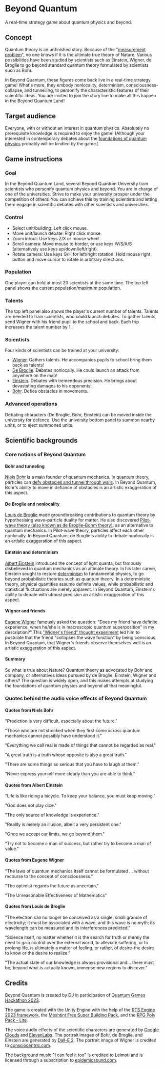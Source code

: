 # Beyond Quantum
A real-time strategy game about quantum physics and beyond.

## Concept

Quantum theory is an unfinished story. Because of the "[measurement problem](https://en.wikipedia.org/wiki/Measurement_problem)", no one knows if it is the ultimate true theory of Nature. Various possibilities have been studied by scientists such as Einstein, Wigner, de Broglie to go beyond standard quantum theory formulated by scientists such as Bohr.

In Beyond Quantum, these figures come back live in a real-time strategy game! What's more, they embody nonlocality, determinism, consciousness-collapse, and tunnelling, to personify the characteristic features of their scientific ideas. You are invited to join the story line to make all this happen in the Beyond Quantum Land!

## Target audience

Everyone, with or without an interest in quantum physics. Absolutely no prerequisite knowledge is required to enjoy the game! (Although your interested in contemporary debates about the [foundations of quantum physics](#core-notions-of-beyond-quantum) probably will be kindled by the game.)

## Game instructions
### Goal

In the Beyond Quantum Land, several Beyond Quantum University train scientists who personify quantum physics and beyond. You are in charge of one of the universities. Strive to make your university prosper under the competition of others! You can achieve this by training scientists and letting them engage in scientific debates with other scientists and universities.

### Control

- Select unit/building: Left click mouse. 
- Move unit/launch debate: Right click mouse.
- Zoom in/out: Use keys Z/X or mouse wheel.
- Scroll camera: Move mouse to border, or use keys W/S/A/S (alternatively use keys up/down/left/right).
- Rotate camera: Use keys G/H for left/right rotation. Hold mouse right button and move cursor to rotate in arbitrary directions.

### Population

One player can hold at most 20 scientists at the same time. The top left panel shows the current population/maximum population.

### Talents

The top left panel also shows the player's current number of talents. Talents are needed to train scientists, who could launch debates. 
To gather talents, send Wigner with his friend pupil to the school and back. Each trip increases the talent number by 1.

### Scientists

Four kinds of scientists can be trained at your university:
- [Wigner](#wigner-and-friends). Gathers talents. He accompanies pupils to school bring them back as talents!
- [De Broglie](#de-broglie-and-nonlocality). Debates nonlocally. He could launch an attack from anywhere on the map!
- [Einstein](#einstein-and-determinism). Debates with tremendous precision. He brings about devastating damages to his opponents!
- [Bohr](#bohr-and-tunneling). Defies obstacles in movements. 

### Advanced operations

Debating characters (De Broglie, Bohr, Einstein) can be moved inside the university for defence. Use the university bottom panel to summon nearby units, or to eject summoned units.

## Scientific backgrounds

### Core notions of Beyond Quantum

#### Bohr and tunneling

[Niels Bohr](https://en.wikipedia.org/wiki/Niels_Bohr) is a main founder of quantum mechanics. In quantum theory, particles can [defy obstacles and tunnel through walls](https://en.wikipedia.org/wiki/Quantum_tunnelling). In Beyond Quantum, Bohr's ability to move in defiance of obstacles is an artistic exaggeration of this aspect.

#### De Broglie and nonlocality

[Louis de Broglie](https://en.wikipedia.org/wiki/Louis_de_Broglie) made groundbreaking contributions to quantum theory by hypothesising wave–particle duality for matter. He also discovered [Pilot-wave theory (also known as de Broglie–Bohm theory)](https://en.wikipedia.org/wiki/Pilot_wave_theory), as an alternative to quantum mechanics. In Pilot-wave theory, particles affect each other nonlocally. In Beyond Quantum, de Broglie's ability to debate nonlocally is an artistic exaggeration of this aspect.

#### Einstein and determinism

[Albert Einstein](https://en.wikipedia.org/wiki/Albert_Einstein) introduced the concept of light quanta, but famously disbelieved in quantum mechanics as an altimate theory. In his later career, Einstein sought to restore [determinism](https://en.wikipedia.org/wiki/Determinism) to fundamental physics, to go beyond probabilistic theories such as quantum theory. In a deterministic theory, physical quantities assume definite values, while probabilistic and statistical fluctuations are merely apparent. In Beyond Quantum, Einstein's ability to debate with utmost precision an artistic exaggeration of this aspect.

#### Wigner and friends

[Eugene Wigner](https://en.wikipedia.org/wiki/Eugene_Wigner) famously asked the question: "Does my friend have definite experience, when he/she is in macroscopic quantum superposition" in my description?" This ["Wigner's friend" thought experiment](https://en.wikipedia.org/wiki/Wigner%27s_friend) led him to postulate that the friend "collapses the wave function" by being conscious. In Beyond Quantum, that Wigner's friends observe themselves well is an artistic exaggeration of this aspect.

#### Summary

So what is true about Nature? Quantum theory as advocated by Bohr and company, or alternatives ideas pursued by de Broglie, Einstein, Wigner and others? The question is widely open, and this makes attempts at studying the foundations of quantum physics and beyond all that meaningful.

### Quotes behind the audio voice effects of Beyond Quantum

#### Quotes from Niels Bohr

"Prediction is very difficult, especially about the future."

"Those who are not shocked when they first come across quantum mechanics cannot possibly have understood it."

"Everything we call real is made of things that cannot be regarded as real."

"A great truth is a truth whose opposite is also a great truth."

"There are some things so serious that you have to laugh at them."

"Never express yourself more clearly than you are able to think."

#### Quotes from Albert Einstein

"Life is like riding a bicycle. To keep your balance, you must keep moving."

"God does not play dice."

"The only source of knowledge is experience."

"Reality is merely an illusion, albeit a very persistent one."

"Once we accept our limits, we go beyond them."

"Try not to become a man of success, but rather try to become a man of value."

#### Quotes from Eugene Wigner

"The laws of quantum mechanics itself cannot be formulated ... without recourse to the concept of consciousness."

"The optimist regards the future as uncertain."

"The Unreasonable Effectiveness of Mathematics"

#### Quotes from Louis de Broglie

"The electron can no longer be conceived as a single, small granule of electricity; it must be associated with a wave, and this wave is no myth; its wavelength can be measured and its interferences predicted."

“Science itself, no matter whether it is the search for truth or merely the need to gain control over the external world, to alleviate suffering, or to prolong life, is ultimately a matter of feeling, or rather, of desire-the desire to know or the desire to realize.”

"The actual state of our knowledge is always provisional and... there must be, beyond what is actually known, immense new regions to discover."

## Credits

Beyond Quantum is created by DJ in participation of [Quantum Games Hackathon 2023](https://www.qaif.org/contests/quantum-games-hackathon).

The game is created with the Unity Engine with the help of the [RTS Engine 2023 framework](https://gamedevspice.com/assets/rts-engine/), the [Meshtint Free Super Building Pack](https://www.meshtint.com/products/meshtint-free-super-building-pack), and the [RPG Poly Pack - Lite](https://assetstore.unity.com/packages/3d/environments/landscapes/rpg-poly-pack-lite-148410).

The voice audio effects of the scientific characters are generated by [Google Clouds](https://cloud.google.com/) and [ElevenLabs](https://elevenlabs.io/). The portrait images of Bohr, de Broglie, and Einstein are generated by [Dall-E 2](https://openai.com/dall-e-2). The portrait image of Wigner is credited to [consciocentric.com](https://www.consciocentric.com/Person/Eugene-Wigner).

The background music "I can feel it too" is credited to Leimoti and is licensed through a subscription to [epidemicsound.com](https://www.epidemicsound.com/).
